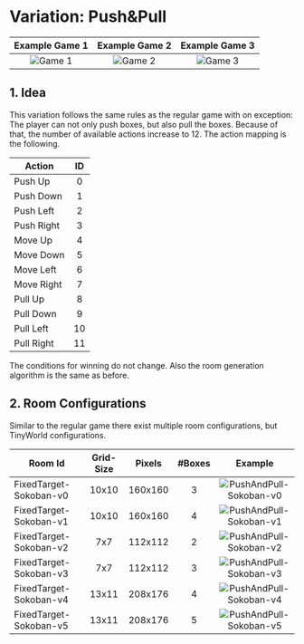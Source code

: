 # Variation: Push&Pull

| Example Game 1 | Example Game 2 | Example Game 3 |
| :---: | :---: | :---: 
| ![Game 1](/docs/Animations/pushAndPull_solved_0.gif?raw=true) | ![Game 2](/docs/Animations/pushAndPull_solved_1.gif?raw=true) | ![Game 3](/docs/Animations/pushAndPull_solved_2.gif?raw=true) |


## 1. Idea
This variation follows the same rules as the regular game with on exception: 
The player can not only push boxes, but also pull the boxes. 
Because of that, the number of available actions increase to 12. The action mapping is the following.

 | Action     | ID    | 
 | --------   | :---: | 
 | Push Up    |  0    |  
 | Push Down  |  1    | 
 | Push Left  |  2    |   
 | Push Right |  3    |   
 | Move Up    |  4    |
 | Move Down  |  5    |
 | Move Left  |  6    |
 | Move Right |  7    |
 | Pull Up    |  8    |
 | Pull Down  |  9    |
 | Pull Left  | 10    |
 | Pull Right | 11    |

The conditions for winning do not change. Also the room generation algorithm is the same as before.

## 2. Room Configurations
Similar to the regular game there exist multiple room configurations, but TinyWorld configurations.

| Room Id | Grid-Size | Pixels | #Boxes | Example | 
| ---     | :---:      | :---: | :---:   | :---: | 
| FixedTarget-Sokoban-v0 | 10x10 | 160x160 | 3 | ![PushAndPull-Sokoban-v0](/docs/rooms/Sokoban-v0.png)  | 
| FixedTarget-Sokoban-v1 | 10x10 | 160x160 | 4 | ![PushAndPull-Sokoban-v1](/docs/rooms/Sokoban-v1.png)   | 
| FixedTarget-Sokoban-v2 | 7x7 | 112x112 | 2 | ![PushAndPull-Sokoban-v2](/docs/rooms/Sokoban-small-v0.png)  |
| FixedTarget-Sokoban-v3 | 7x7 | 112x112 | 3 | ![PushAndPull-Sokoban-v3](/docs/rooms/Sokoban-small-v1.png)  |
| FixedTarget-Sokoban-v4 | 13x11 | 208x176 | 4 | ![PushAndPull-Sokoban-v4](/docs/rooms/Sokoban-large-v0.png)  |
| FixedTarget-Sokoban-v5 | 13x11 | 208x176 | 5 | ![PushAndPull-Sokoban-v5](/docs/rooms/Sokoban-large-v1.png)  |


